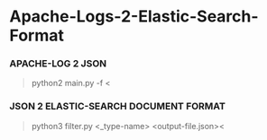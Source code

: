 
# Apache-Logs-2-Elastic-Search-Format
    
    
### APACHE-LOG 2 JSON

 
>python2 main.py -f <log-file><
    

### JSON 2 ELASTIC-SEARCH DOCUMENT FORMAT

 >python3 filter.py <json-converted-log-file>   <_type-name>  <output-file.json><
    
    
